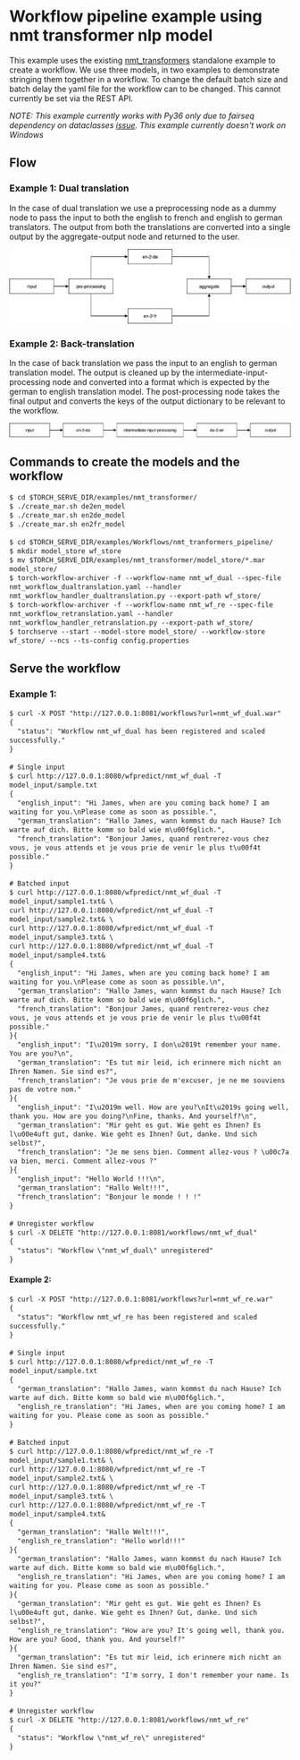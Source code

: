 # Workflow pipeline example using nmt transformer nlp model

This example uses the existing [nmt_transformers](../../nmt_transformer) standalone example to create a workflow. We use three models, in two examples to demonstrate stringing them together in a workflow.
To change the default batch size and batch delay the yaml file for the workflow can to be changed. This cannot currently be set via the REST API.

_NOTE: This example currently works with Py36 only due to fairseq dependency on dataclasses [issue](https://github.com/huggingface/transformers/issues/8638#issuecomment-790772391). This example currently doesn't work on Windows_

## Flow

### Example 1: Dual translation

In the case of dual translation we use a preprocessing node as a dummy node to pass the input to both the english to french and english to german translators. The output from both the translations are converted into a single output by the aggregate-output node and returned to the user.

![NMTDualTranslate](../../../docs/images/NMTDualTranslate.png)

### Example 2: Back-translation

In the case of back translation we pass the input to an english to german translation model. The output is cleaned up by the intermediate-input-processing node and converted into a format which is expected by the german to english translation model. The post-processing node takes the final output and converts the keys of the output dictionary to be relevant to the workflow.

![NMTBackTranslate](../../../docs/images/NMTBackTranslate.png)

## Commands to create the models and the workflow
```
$ cd $TORCH_SERVE_DIR/examples/nmt_transformer/
$ ./create_mar.sh de2en_model
$ ./create_mar.sh en2de_model
$ ./create_mar.sh en2fr_model

$ cd $TORCH_SERVE_DIR/examples/Workflows/nmt_tranformers_pipeline/
$ mkdir model_store wf_store
$ mv $TORCH_SERVE_DIR/examples/nmt_transformer/model_store/*.mar model_store/
$ torch-workflow-archiver -f --workflow-name nmt_wf_dual --spec-file nmt_workflow_dualtranslation.yaml --handler nmt_workflow_handler_dualtranslation.py --export-path wf_store/
$ torch-workflow-archiver -f --workflow-name nmt_wf_re --spec-file nmt_workflow_retranslation.yaml --handler nmt_workflow_handler_retranslation.py --export-path wf_store/
$ torchserve --start --model-store model_store/ --workflow-store wf_store/ --ncs --ts-config config.properties
```

## Serve the workflow
### Example 1:
```
$ curl -X POST "http://127.0.0.1:8081/workflows?url=nmt_wf_dual.war"
{
  "status": "Workflow nmt_wf_dual has been registered and scaled successfully."
}

# Single input
$ curl http://127.0.0.1:8080/wfpredict/nmt_wf_dual -T model_input/sample.txt
{
  "english_input": "Hi James, when are you coming back home? I am waiting for you.\nPlease come as soon as possible.",
  "german_translation": "Hallo James, wann kommst du nach Hause? Ich warte auf dich. Bitte komm so bald wie m\u00f6glich.",
  "french_translation": "Bonjour James, quand rentrerez-vous chez vous, je vous attends et je vous prie de venir le plus t\u00f4t possible."
}

# Batched input
$ curl http://127.0.0.1:8080/wfpredict/nmt_wf_dual -T model_input/sample1.txt& \
curl http://127.0.0.1:8080/wfpredict/nmt_wf_dual -T model_input/sample2.txt& \
curl http://127.0.0.1:8080/wfpredict/nmt_wf_dual -T model_input/sample3.txt& \
curl http://127.0.0.1:8080/wfpredict/nmt_wf_dual -T model_input/sample4.txt&
{
  "english_input": "Hi James, when are you coming back home? I am waiting for you.\nPlease come as soon as possible.\n",
  "german_translation": "Hallo James, wann kommst du nach Hause? Ich warte auf dich. Bitte komm so bald wie m\u00f6glich.",
  "french_translation": "Bonjour James, quand rentrerez-vous chez vous, je vous attends et je vous prie de venir le plus t\u00f4t possible."
}{
  "english_input": "I\u2019m sorry, I don\u2019t remember your name. You are you?\n",
  "german_translation": "Es tut mir leid, ich erinnere mich nicht an Ihren Namen. Sie sind es?",
  "french_translation": "Je vous prie de m'excuser, je ne me souviens pas de votre nom."
}{
  "english_input": "I\u2019m well. How are you?\nIt\u2019s going well, thank you. How are you doing?\nFine, thanks. And yourself?\n",
  "german_translation": "Mir geht es gut. Wie geht es Ihnen? Es l\u00e4uft gut, danke. Wie geht es Ihnen? Gut, danke. Und sich selbst?",
  "french_translation": "Je me sens bien. Comment allez-vous ? \u00c7a va bien, merci. Comment allez-vous ?"
}{
  "english_input": "Hello World !!!\n",
  "german_translation": "Hallo Welt!!!",
  "french_translation": "Bonjour le monde ! ! !"
}

# Unregister workflow
$ curl -X DELETE "http://127.0.0.1:8081/workflows/nmt_wf_dual"
{
  "status": "Workflow \"nmt_wf_dual\" unregistered"
}
```

#### Example 2:
```
$ curl -X POST "http://127.0.0.1:8081/workflows?url=nmt_wf_re.war"
{
  "status": "Workflow nmt_wf_re has been registered and scaled successfully."
}

# Single input
$ curl http://127.0.0.1:8080/wfpredict/nmt_wf_re -T model_input/sample.txt
{
  "german_translation": "Hallo James, wann kommst du nach Hause? Ich warte auf dich. Bitte komm so bald wie m\u00f6glich.",
  "english_re_translation": "Hi James, when are you coming home? I am waiting for you. Please come as soon as possible."
}

# Batched input
$ curl http://127.0.0.1:8080/wfpredict/nmt_wf_re -T model_input/sample1.txt& \
curl http://127.0.0.1:8080/wfpredict/nmt_wf_re -T model_input/sample2.txt& \
curl http://127.0.0.1:8080/wfpredict/nmt_wf_re -T model_input/sample3.txt& \
curl http://127.0.0.1:8080/wfpredict/nmt_wf_re -T model_input/sample4.txt&
{
  "german_translation": "Hallo Welt!!!",
  "english_re_translation": "Hello world!!!"
}{
  "german_translation": "Hallo James, wann kommst du nach Hause? Ich warte auf dich. Bitte komm so bald wie m\u00f6glich.",
  "english_re_translation": "Hi James, when are you coming home? I am waiting for you. Please come as soon as possible."
}{
  "german_translation": "Mir geht es gut. Wie geht es Ihnen? Es l\u00e4uft gut, danke. Wie geht es Ihnen? Gut, danke. Und sich selbst?",
  "english_re_translation": "How are you? It's going well, thank you. How are you? Good, thank you. And yourself?"
}{
  "german_translation": "Es tut mir leid, ich erinnere mich nicht an Ihren Namen. Sie sind es?",
  "english_re_translation": "I'm sorry, I don't remember your name. Is it you?"
}

# Unregister workflow
$ curl -X DELETE "http://127.0.0.1:8081/workflows/nmt_wf_re"
{
  "status": "Workflow \"nmt_wf_re\" unregistered"
}
```
